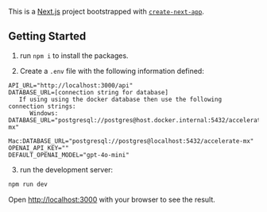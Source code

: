 This is a [Next.js](https://nextjs.org) project bootstrapped with [`create-next-app`](https://nextjs.org/docs/app/api-reference/cli/create-next-app).

## Getting Started

1. run `npm i` to install the packages. 

2. Create a `.env` file with the following information defined:

```
API_URL="http://localhost:3000/api"
DATABASE_URL=[connection string for database]
   If using using the docker database then use the following connection strings:
      Windows: DATABASE_URL="postgresql://postgres@host.docker.internal:5432/accelerate-mx"
      Mac:DATABASE_URL="postgresql://postgres@localhost:5432/accelerate-mx"
OPENAI_API_KEY=""
DEFAULT_OPENAI_MODEL="gpt-4o-mini"
```

3. run the development server:

```bash
npm run dev
```

Open [http://localhost:3000](http://localhost:3000) with your browser to see the result.
